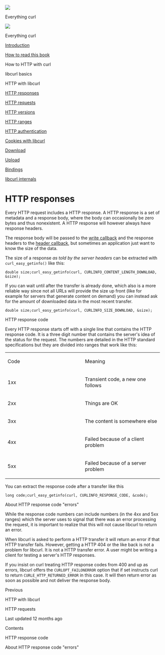 <a href="../index.html" class="link-a079aa82--primary-53a25e66--logoLink-10d08504"></a>

<img src="https://gblobscdn.gitbook.com/orgs%2F-LxuH0qSm4xO9nWfEBlB%2Favatar.png?alt=media" class="image-67b14f24--avatar-1c1d03ec" />

<span class="text-4505230f--UIH400-4e41e82a--textContentFamily-49a318e1--spaceNameText-677c2969">Everything curl</span>

<a href="../index.html" class="link-a079aa82--primary-53a25e66--logoLink-10d08504"></a>

<img src="https://gblobscdn.gitbook.com/orgs%2F-LxuH0qSm4xO9nWfEBlB%2Favatar.png?alt=media" class="image-67b14f24--avatar-1c1d03ec" />

<span class="text-4505230f--UIH400-4e41e82a--textContentFamily-49a318e1--spaceNameText-677c2969">Everything curl</span>

<a href="../index.html" class="navButton-94f2579c--navButtonClickable-161b88ca"><span class="text-4505230f--UIH300-2063425d--textContentFamily-49a318e1--navButtonLabel-14a4968f">Introduction</span></a>

<a href="../how-to-read.html" class="navButton-94f2579c--navButtonClickable-161b88ca"><span class="text-4505230f--UIH300-2063425d--textContentFamily-49a318e1--navButtonLabel-14a4968f">How to read this book</span></a>





<span class="text-4505230f--UIH300-2063425d--textContentFamily-49a318e1--navButtonLabel-14a4968f">How to HTTP with curl</span>

<span class="text-4505230f--UIH300-2063425d--textContentFamily-49a318e1--navButtonLabel-14a4968f">libcurl basics</span>

<span class="text-4505230f--UIH300-2063425d--textContentFamily-49a318e1--navButtonLabel-14a4968f">HTTP with libcurl</span>

<a href="responses.html" class="navButton-94f2579c--pageItemWithChildrenNested-2c5d8183--navButtonClickable-161b88ca--navButtonOpened-6a88552e"><span class="text-4505230f--UIH300-2063425d--textContentFamily-49a318e1--navButtonLabel-14a4968f">HTTP responses</span></a>

<a href="requests.html" class="navButton-94f2579c--pageItemWithChildrenNested-2c5d8183--navButtonClickable-161b88ca"><span class="text-4505230f--UIH300-2063425d--textContentFamily-49a318e1--navButtonLabel-14a4968f">HTTP requests</span></a>

<a href="versions.html" class="navButton-94f2579c--pageItemWithChildrenNested-2c5d8183--navButtonClickable-161b88ca"><span class="text-4505230f--UIH300-2063425d--textContentFamily-49a318e1--navButtonLabel-14a4968f">HTTP versions</span></a>

<a href="ranges.html" class="navButton-94f2579c--pageItemWithChildrenNested-2c5d8183--navButtonClickable-161b88ca"><span class="text-4505230f--UIH300-2063425d--textContentFamily-49a318e1--navButtonLabel-14a4968f">HTTP ranges</span></a>

<a href="auth.html" class="navButton-94f2579c--pageItemWithChildrenNested-2c5d8183--navButtonClickable-161b88ca"><span class="text-4505230f--UIH300-2063425d--textContentFamily-49a318e1--navButtonLabel-14a4968f">HTTP authentication</span></a>

<a href="cookies.html" class="navButton-94f2579c--pageItemWithChildrenNested-2c5d8183--navButtonClickable-161b88ca"><span class="text-4505230f--UIH300-2063425d--textContentFamily-49a318e1--navButtonLabel-14a4968f">Cookies with libcurl</span></a>

<a href="download.html" class="navButton-94f2579c--pageItemWithChildrenNested-2c5d8183--navButtonClickable-161b88ca"><span class="text-4505230f--UIH300-2063425d--textContentFamily-49a318e1--navButtonLabel-14a4968f">Download</span></a>

<a href="upload.html" class="navButton-94f2579c--pageItemWithChildrenNested-2c5d8183--navButtonClickable-161b88ca"><span class="text-4505230f--UIH300-2063425d--textContentFamily-49a318e1--navButtonLabel-14a4968f">Upload</span></a>

<a href="../bindings.html" class="navButton-94f2579c--navButtonClickable-161b88ca"><span class="text-4505230f--UIH300-2063425d--textContentFamily-49a318e1--navButtonLabel-14a4968f">Bindings</span></a>

<a href="../internals.html" class="navButton-94f2579c--navButtonClickable-161b88ca"><span class="text-4505230f--UIH300-2063425d--textContentFamily-49a318e1--navButtonLabel-14a4968f">libcurl internals</span></a>

<a href="../bookindex.html" class="navButton-94f2579c--navButtonClickable-161b88ca"><span class="text-4505230f--UIH300-2063425d--textContentFamily-49a318e1--navButtonLabel-14a4968f"></span></a>





# <span class="text-4505230f--DisplayH900-bfb998fa--textContentFamily-49a318e1">HTTP responses</span>

<span class="text-4505230f--UIH300-2063425d--textUIFamily-5ebd8e40--text-8ee2c8b2"></span>

<span class="text-4505230f--UIH300-2063425d--textUIFamily-5ebd8e40--text-8ee2c8b2"></span>

<span class="text-4505230f--TextH400-3033861f--textContentFamily-49a318e1"><span data-key="a6a3f7c148af426ebd8617e73c472f76"><span data-offset-key="a6a3f7c148af426ebd8617e73c472f76:0">Every HTTP request includes a HTTP response. A HTTP response is a set of metadata and a response body, where the body can occasionally be zero bytes and thus nonexistent. A HTTP response will however always have response headers.</span></span></span>

<span class="text-4505230f--TextH400-3033861f--textContentFamily-49a318e1"><span data-key="56f9fecbcf9a49c7902f274c277290d9"><span data-offset-key="56f9fecbcf9a49c7902f274c277290d9:0">The response body will be passed to the </span></span><a href="../libcurl/callbacks/write.html" class="link-a079aa82--primary-53a25e66--link-faf6c434"><span data-key="2689f3d8f1274835abf7627e691fba10"><span data-offset-key="2689f3d8f1274835abf7627e691fba10:0">write callback</span></span></a><span data-key="2f6bf47de30343c7a866e4d265b7a749"><span data-offset-key="2f6bf47de30343c7a866e4d265b7a749:0"> and the response headers to the </span></span><a href="../libcurl/callbacks/header.html" class="link-a079aa82--primary-53a25e66--link-faf6c434"><span data-key="5025ff886612473dafa337b74a878918"><span data-offset-key="5025ff886612473dafa337b74a878918:0">header callback</span></span></a><span data-key="8ecadaabbfd04c108177731d0dd4e6bc"><span data-offset-key="8ecadaabbfd04c108177731d0dd4e6bc:0">, but sometimes an application just want to know the size of the data.</span></span></span>

<span class="text-4505230f--TextH400-3033861f--textContentFamily-49a318e1"><span data-key="7bb7fe21fdfd4277bc98e0c620feedf5"><span data-offset-key="7bb7fe21fdfd4277bc98e0c620feedf5:0">The size of a response </span><span data-offset-key="7bb7fe21fdfd4277bc98e0c620feedf5:1">_as told by the server headers_</span><span data-offset-key="7bb7fe21fdfd4277bc98e0c620feedf5:2"> can be extracted with </span><span data-offset-key="7bb7fe21fdfd4277bc98e0c620feedf5:3">`curl_easy_getinfo()`</span><span data-offset-key="7bb7fe21fdfd4277bc98e0c620feedf5:4"> like this:</span></span></span>

    double size;curl_easy_getinfo(curl, CURLINFO_CONTENT_LENGTH_DOWNLOAD, &size);

<span class="text-4505230f--TextH400-3033861f--textContentFamily-49a318e1"><span data-key="93beb1c59e5c45f79f030bd54db7232b"><span data-offset-key="93beb1c59e5c45f79f030bd54db7232b:0">If you can wait until after the transfer is already done, which also is a more reliable way since not all URLs will provide the size up front (like for example for servers that generate content on demand) you can instead ask for the amount of downloaded data in the most recent transfer.</span></span></span>

    double size;curl_easy_getinfo(curl, CURLINFO_SIZE_DOWNLOAD, &size);

<span class="text-4505230f--HeadingH700-04e1a2a3--textContentFamily-49a318e1"><span data-key="d28140fbd98e4e5881a6e500382a1865"><span data-offset-key="d28140fbd98e4e5881a6e500382a1865:0">HTTP response code</span></span></span>

<span class="text-4505230f--TextH400-3033861f--textContentFamily-49a318e1"><span data-key="4805e1f92e214979bfd37a82959b324f"><span data-offset-key="4805e1f92e214979bfd37a82959b324f:0">Every HTTP response starts off with a single line that contains the HTTP response code. It is a three digit number that contains the server's idea of the status for the request. The numbers are detailed in the HTTP standard specifications but they are divided into ranges that work like this:</span></span></span>

<table><colgroup><col style="width: 50%" /><col style="width: 50%" /></colgroup><tbody><tr class="odd"><td style="text-align: left;"><p><span class="text-4505230f--UIH400-4e41e82a--textContentFamily-49a318e1"><span data-key="0a9cb95ae64046808969aa90e291d38e"><span data-offset-key="0a9cb95ae64046808969aa90e291d38e:0">Code</span></span></span></p></td><td style="text-align: left;"><p><span class="text-4505230f--UIH400-4e41e82a--textContentFamily-49a318e1"><span data-key="305d4e1c4e0a4381bafc2a0e24567209"><span data-offset-key="305d4e1c4e0a4381bafc2a0e24567209:0">Meaning</span></span></span></p></td></tr><tr class="even"><td style="text-align: left;"><p><span class="text-4505230f--TextH400-3033861f--textContentFamily-49a318e1"><span data-key="b8995889f5414055b7aec94dfe4636ce"><span data-offset-key="b8995889f5414055b7aec94dfe4636ce:0">1xx</span></span></span></p></td><td style="text-align: left;"><p><span class="text-4505230f--TextH400-3033861f--textContentFamily-49a318e1"><span data-key="7a2551a3bed647ffa61ea90998d8301d"><span data-offset-key="7a2551a3bed647ffa61ea90998d8301d:0">Transient code, a new one follows</span></span></span></p></td></tr><tr class="odd"><td style="text-align: left;"><p><span class="text-4505230f--TextH400-3033861f--textContentFamily-49a318e1"><span data-key="6ac514f0c45b4f96b14bf84857c23b38"><span data-offset-key="6ac514f0c45b4f96b14bf84857c23b38:0">2xx</span></span></span></p></td><td style="text-align: left;"><p><span class="text-4505230f--TextH400-3033861f--textContentFamily-49a318e1"><span data-key="e9a547ef53da41b397e0e18f9a6fdab4"><span data-offset-key="e9a547ef53da41b397e0e18f9a6fdab4:0">Things are OK</span></span></span></p></td></tr><tr class="even"><td style="text-align: left;"><p><span class="text-4505230f--TextH400-3033861f--textContentFamily-49a318e1"><span data-key="8b584b9c0185407c85337b64d76e4135"><span data-offset-key="8b584b9c0185407c85337b64d76e4135:0">3xx</span></span></span></p></td><td style="text-align: left;"><p><span class="text-4505230f--TextH400-3033861f--textContentFamily-49a318e1"><span data-key="fa2df1a907294e25bf994d0b8d53e5e5"><span data-offset-key="fa2df1a907294e25bf994d0b8d53e5e5:0">The content is somewhere else</span></span></span></p></td></tr><tr class="odd"><td style="text-align: left;"><p><span class="text-4505230f--TextH400-3033861f--textContentFamily-49a318e1"><span data-key="3405535392b9454a98133c29024c1227"><span data-offset-key="3405535392b9454a98133c29024c1227:0">4xx</span></span></span></p></td><td style="text-align: left;"><p><span class="text-4505230f--TextH400-3033861f--textContentFamily-49a318e1"><span data-key="2d6fd56389414fe983de8ba6629aa8cf"><span data-offset-key="2d6fd56389414fe983de8ba6629aa8cf:0">Failed because of a client problem</span></span></span></p></td></tr><tr class="even"><td style="text-align: left;"><p><span class="text-4505230f--TextH400-3033861f--textContentFamily-49a318e1"><span data-key="f257c1cce2174d9185dfc2864a10a658"><span data-offset-key="f257c1cce2174d9185dfc2864a10a658:0">5xx</span></span></span></p></td><td style="text-align: left;"><p><span class="text-4505230f--TextH400-3033861f--textContentFamily-49a318e1"><span data-key="906519d366e842718ff6b139cebfaf3b"><span data-offset-key="906519d366e842718ff6b139cebfaf3b:0">Failed because of a server problem</span></span></span></p></td></tr></tbody></table>

<span class="text-4505230f--TextH400-3033861f--textContentFamily-49a318e1"><span data-key="f2359815671f49fcab73068987ce01ac"><span data-offset-key="f2359815671f49fcab73068987ce01ac:0">You can extract the response code after a transfer like this</span></span></span>

    long code;curl_easy_getinfo(curl, CURLINFO_RESPONSE_CODE, &code);

<span class="text-4505230f--HeadingH700-04e1a2a3--textContentFamily-49a318e1"><span data-key="6703898ada3340f3a7df2efd39d447dd"><span data-offset-key="6703898ada3340f3a7df2efd39d447dd:0">About HTTP response code "errors"</span></span></span>

<span class="text-4505230f--TextH400-3033861f--textContentFamily-49a318e1"><span data-key="48a7120d58694f8da8d1188889532936"><span data-offset-key="48a7120d58694f8da8d1188889532936:0">While the response code numbers can include numbers (in the 4xx and 5xx ranges) which the server uses to signal that there was an error processing the request, it is important to realize that this will not cause libcurl to return an error.</span></span></span>

<span class="text-4505230f--TextH400-3033861f--textContentFamily-49a318e1"><span data-key="32f02cea10424fd98dfb0c6d8b4320c7"><span data-offset-key="32f02cea10424fd98dfb0c6d8b4320c7:0">When libcurl is asked to perform a HTTP transfer it will return an error if that HTTP transfer fails. However, getting a HTTP 404 or the like back is not a problem for libcurl. It is not a HTTP transfer error. A user might be writing a client for testing a server's HTTP responses.</span></span></span>

<span class="text-4505230f--TextH400-3033861f--textContentFamily-49a318e1"><span data-key="b3834928f8014040b16640320f927b31"><span data-offset-key="b3834928f8014040b16640320f927b31:0">If you insist on curl treating HTTP response codes from 400 and up as errors, libcurl offers the </span><span data-offset-key="b3834928f8014040b16640320f927b31:1">`CURLOPT_FAILONERROR`</span><span data-offset-key="b3834928f8014040b16640320f927b31:2"> option that if set instructs curl to return </span><span data-offset-key="b3834928f8014040b16640320f927b31:3">`CURLE_HTTP_RETURNED_ERROR`</span><span data-offset-key="b3834928f8014040b16640320f927b31:4"> in this case. It will then return error as soon as possible and not deliver the response body.</span></span></span>

<a href="../libcurl-http.html" class="reset-3c756112--card-6570f064--whiteCard-fff091a4--cardPrevious-56a5e674"></a>

<span class="text-4505230f--TextH200-a3425406--textContentFamily-49a318e1">Previous</span>

<span class="text-4505230f--UIH400-4e41e82a--textContentFamily-49a318e1">HTTP with libcurl</span>

<a href="requests.html" class="reset-3c756112--card-6570f064--whiteCard-fff091a4--cardNext-19241c42"></a>


<span class="text-4505230f--UIH400-4e41e82a--textContentFamily-49a318e1">HTTP requests</span>



<span class="text-4505230f--TextH200-a3425406--textContentFamily-49a318e1">Last updated 12 months ago</span>



<span class="text-4505230f--InfoH100-1e92e1d1--textContentFamily-49a318e1">Contents</span>

<a href="responses.html#http-response-code" class="reset-3c756112--menuItem-aa02f6ec--menuItemLight-757d5235--menuItemInline-173bdf97--pageTocItem-f4427024"></a>

<span class="text-4505230f--UIH300-2063425d--textContentFamily-49a318e1"><span class="text-4505230f--UIH200-50ead35f--textContentFamily-49a318e1">HTTP response code</span></span>

<a href="responses.html#about-http-response-code-errors" class="reset-3c756112--menuItem-aa02f6ec--menuItemLight-757d5235--menuItemInline-173bdf97--pageTocItem-f4427024"></a>

<span class="text-4505230f--UIH300-2063425d--textContentFamily-49a318e1"><span class="text-4505230f--UIH200-50ead35f--textContentFamily-49a318e1">About HTTP response code "errors"</span></span>
